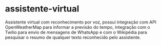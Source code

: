 # assistente-virtual
Assistente virtual com reconhecimento por voz, possui integração com API OpenWeatherMap para informar a previsão do tempo, integração com o Twilio para envio de mensagens de WhatsApp e com o Wikipédia para pesquisar o resumo de qualquer texto reconhecido pelo assistente. 
